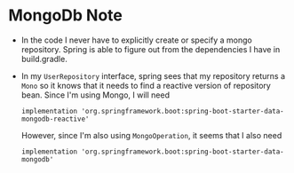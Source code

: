 # MongoDb Note

* In the code I never have to explicitly create or specify a mongo repository. Spring is
able to figure out from the dependencies I have in build.gradle. 

* In my `UserRepository` interface, spring sees that my repository returns a `Mono` so
it knows that it needs to find a reactive version of repository bean. Since I'm using
Mongo, I will need
    ```
    implementation 'org.springframework.boot:spring-boot-starter-data-mongodb-reactive'
    ```
  
  However, since I'm also using `MongoOperation`, it seems that I also need
  ```
  implementation 'org.springframework.boot:spring-boot-starter-data-mongodb'
  ``` 